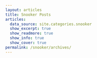 ```yaml
---
layout: articles
title: Snooker Posts
articles:
  data_source: site.categories.snooker
  show_excerpt: true
  show_readmore: true
  show_info: true
  show_cover: true
permalink: /snooker/archives/
---
```

